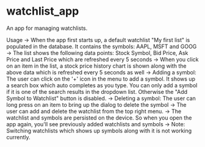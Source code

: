 # watchlist_app

An app for managing watchlists. 

Usage
-> When the app first starts up, a default watchlist "My first list" is populated in the database. It contains the symbols: AAPL, MSFT and GOOG 
-> The list shows the following data points: Stock Symbol, Bid Price, Ask Price and Last Price which are refreshed every 5 seconds
-> When you click on an item in the list, a stock price history chart is shown along with the above data which is refreshed every 5 seconds as well
-> Adding a symbol: The user can click on the '+' icon in the menu to add a symbol. It shows up a search box which auto completes as you type. You can only add a symbol if it is one of the search results in the dropdown list. Otherwise the "Add Symbol to Watchlist" button is disabled.
-> Deleting a symbol: The user can long press on an item to bring up the dialog to delete the symbol
-> The user can add and delete the watchlist from the top right menu.
-> The watchlist and symbols are persisted on the device. So when you open the app again, you'll see previously added watchlists and symbols
-> Note: Switching watchlists which shows up symbols along with it is not working currently.
